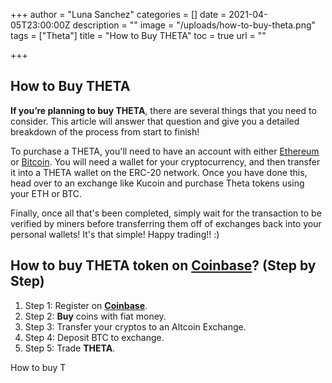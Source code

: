 +++
author = "Luna Sanchez"
categories = []
date = 2021-04-05T23:00:00Z
description = ""
image = "/uploads/how-to-buy-theta.png"
tags = ["Theta"]
title = "How to Buy THETA"
toc = true
url = ""

+++
## How to Buy THETA 

**If you’re planning to buy THETA**, there are several things that you need to consider. This article will answer that question and give you a detailed breakdown of the process from start to finish! 

To purchase a THETA, you'll need to have an account with either [Ethereum](/buy-ethereum) or [Bitcoin](/buy-bitcoin). You will need a wallet for your cryptocurrency, and then transfer it into a THETA wallet on the ERC-20 network. Once you have done this, head over to an exchange like Kucoin and purchase Theta tokens using your ETH or BTC. 

Finally, once all that's been completed, simply wait for the transaction to be verified by miners before transferring them off of exchanges back into your personal wallets!  It's that simple! Happy trading!! :)

## How to buy THETA token on [Coinbase](coinbase.com/join/haines_c)? (Step by Step)

1. Step 1: Register on [**Coinbase**](https://coinbase.com/join/haines_c). 
2. Step 2: **Buy** coins with fiat money. 
3. Step 3: Transfer your cryptos to an Altcoin Exchange. 
4. Step 4: Deposit BTC to exchange. 
5. Step 5: Trade **THETA**.

How to buy T